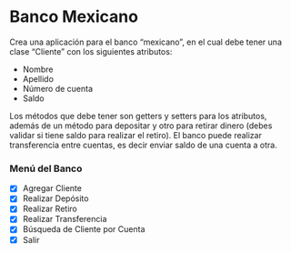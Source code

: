 # Banco Mexicano

Crea una aplicación para el banco “mexicano”, en el cual debe tener una clase “Cliente” con los siguientes atributos:
- Nombre
- Apellido
- Número de cuenta
- Saldo

Los métodos que debe tener son getters y setters para los atributos, además de un método para depositar y otro para retirar dinero (debes validar si tiene saldo para realizar el retiro).  El banco puede realizar transferencia entre cuentas, es decir enviar saldo de una cuenta a otra.

### Menú del Banco
- [x] Agregar Cliente
- [x] Realizar Depósito
- [x] Realizar Retiro
- [x] Realizar Transferencia
- [x] Búsqueda de Cliente por Cuenta
- [x] Salir
